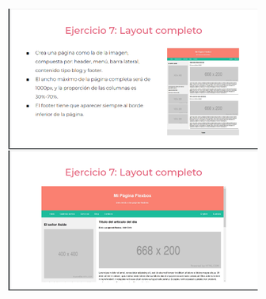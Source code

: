 ![](https://github.com/Pilotebas/practicaFlexbox/blob/ejercicio7/storage/img/enunciado7.png)
![](https://github.com/Pilotebas/practicaFlexbox/blob/ejercicio7/storage/img/enunciado7.1.png)
